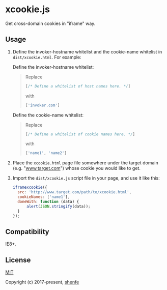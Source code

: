 # xcookie.js

Get cross-domain cookies in "iframe" way.

## Usage

1. Define the invoker-hostname whitelist and the cookie-name whitelist in `dist/xcookie.html`. For example:

    Define the invoker-hostname whitelist:

    > Replace
    > ```js
    > [/* Define a whitelist of host names here. */]
    > ```
    > with
    > ```js
    > ['invoker.com']
    > ```

    Define the cookie-name whitelist:

    > Replace
    > ```js
    > [/* Define a whitelist of cookie names here. */]
    > ```
    > with
    > ```js
    > ['name1', 'name2']
    > ```

2. Place the `xcookie.html` page file somewhere under the target domain (e.g. "www.target.com") whose cookie you would like to get.

3. Import the `dist/xcookie.js` script file in your page, and use it like this:

    ```js
    iframexcookie({
      src: 'http://www.target.com/path/to/xcookie.html',
      cookieNames: ['name1'],
      doneWith: function (data) {
          alert(JSON.stringify(data));
      }
    });
    ```

## Compatibility

IE8+.

## License

[MIT](http://opensource.org/licenses/MIT)

Copyright (c) 2017-present, [shenfe](https://github.com/shenfe)
